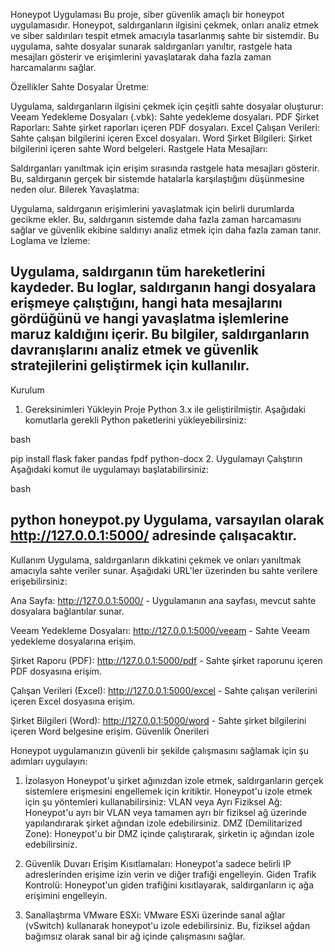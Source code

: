 Honeypot Uygulaması
Bu proje, siber güvenlik amaçlı bir honeypot uygulamasıdır. Honeypot, saldırganların ilgisini çekmek, onları analiz etmek ve siber saldırıları tespit etmek amacıyla tasarlanmış sahte bir sistemdir. Bu uygulama, sahte dosyalar sunarak saldırganları yanıltır, rastgele hata mesajları gösterir ve erişimlerini yavaşlatarak daha fazla zaman harcamalarını sağlar.

Özellikler
Sahte Dosyalar Üretme:

Uygulama, saldırganların ilgisini çekmek için çeşitli sahte dosyalar oluşturur:
Veeam Yedekleme Dosyaları (.vbk): Sahte yedekleme dosyaları.
PDF Şirket Raporları: Sahte şirket raporları içeren PDF dosyaları.
Excel Çalışan Verileri: Sahte çalışan bilgilerini içeren Excel dosyaları.
Word Şirket Bilgileri: Şirket bilgilerini içeren sahte Word belgeleri.
Rastgele Hata Mesajları:

Saldırganları yanıltmak için erişim sırasında rastgele hata mesajları gösterir. Bu, saldırganın gerçek bir sistemde hatalarla karşılaştığını düşünmesine neden olur.
Bilerek Yavaşlatma:

Uygulama, saldırganın erişimlerini yavaşlatmak için belirli durumlarda gecikme ekler. Bu, saldırganın sistemde daha fazla zaman harcamasını sağlar ve güvenlik ekibine saldırıyı analiz etmek için daha fazla zaman tanır.
Loglama ve İzleme:

Uygulama, saldırganın tüm hareketlerini kaydeder. Bu loglar, saldırganın hangi dosyalara erişmeye çalıştığını, hangi hata mesajlarını gördüğünü ve hangi yavaşlatma işlemlerine maruz kaldığını içerir. Bu bilgiler, saldırganların davranışlarını analiz etmek ve güvenlik stratejilerini geliştirmek için kullanılır.
--------------------------------------------------------------------------------------------
Kurulum
1. Gereksinimleri Yükleyin
Proje Python 3.x ile geliştirilmiştir. Aşağıdaki komutlarla gerekli Python paketlerini yükleyebilirsiniz:

bash 

pip install flask faker pandas fpdf python-docx
2. Uygulamayı Çalıştırın
Aşağıdaki komut ile uygulamayı başlatabilirsiniz:

bash

python honeypot.py
Uygulama, varsayılan olarak http://127.0.0.1:5000/ adresinde çalışacaktır.
------------------------------------------------------------------------------------------
Kullanım
Uygulama, saldırganların dikkatini çekmek ve onları yanıltmak amacıyla sahte veriler sunar. Aşağıdaki URL'ler üzerinden bu sahte verilere erişebilirsiniz:

Ana Sayfa: http://127.0.0.1:5000/ - Uygulamanın ana sayfası, mevcut sahte dosyalara bağlantılar sunar.

Veeam Yedekleme Dosyaları: http://127.0.0.1:5000/veeam - Sahte Veeam yedekleme dosyalarına erişim.

Şirket Raporu (PDF): http://127.0.0.1:5000/pdf - Sahte şirket raporunu içeren PDF dosyasına erişim.

Çalışan Verileri (Excel): http://127.0.0.1:5000/excel - Sahte çalışan verilerini içeren Excel dosyasına erişim.

Şirket Bilgileri (Word): http://127.0.0.1:5000/word - Sahte şirket bilgilerini içeren Word belgesine erişim.
Güvenlik Önerileri

Honeypot uygulamanızın güvenli bir şekilde çalışmasını sağlamak için şu adımları uygulayın:

1. İzolasyon
Honeypot'u şirket ağınızdan izole etmek, saldırganların gerçek sistemlere erişmesini engellemek için kritiktir. Honeypot'u izole etmek için şu yöntemleri kullanabilirsiniz: VLAN veya Ayrı Fiziksel Ağ: Honeypot'u ayrı bir VLAN veya tamamen ayrı bir fiziksel ağ üzerinde yapılandırarak şirket ağından izole edebilirsiniz. DMZ (Demilitarized Zone): Honeypot'u bir DMZ içinde çalıştırarak, şirketin iç ağından izole edebilirsiniz.

2. Güvenlik Duvarı
Erişim Kısıtlamaları: Honeypot'a sadece belirli IP adreslerinden erişime izin verin ve diğer trafiği engelleyin.
Giden Trafik Kontrolü: Honeypot'un giden trafiğini kısıtlayarak, saldırganların iç ağa erişimini engelleyin.

3. Sanallaştırma
VMware ESXi: VMware ESXi üzerinde sanal ağlar (vSwitch) kullanarak honeypot'u izole edebilirsiniz. Bu, fiziksel ağdan bağımsız olarak sanal bir ağ içinde çalışmasını sağlar.
